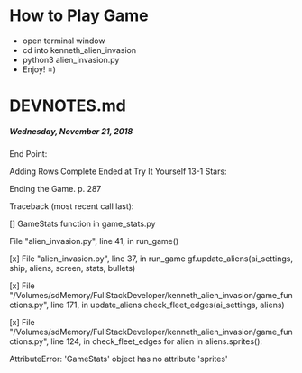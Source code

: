 # How to Play Game

- open terminal window
- cd into kenneth_alien_invasion
- python3 alien_invasion.py
- Enjoy! =)

# DEVNOTES.md

##### Wednesday, November 21, 2018

End Point: 

Adding Rows Complete
Ended at Try It Yourself 13-1 Stars:

<!-- Need to work 13-1, 13-2 -->

Ending the Game.
p. 287


Traceback (most recent call last):
  
[] GameStats function in game_stats.py

  File "alien_invasion.py", line 41, in <module>
    run_game()
  
  [x] File "alien_invasion.py", line 37, in run_game
    gf.update_aliens(ai_settings, ship, aliens, screen, stats, bullets)
  
  [x] File "/Volumes/sdMemory/FullStackDeveloper/kenneth_alien_invasion/game_functions.py", line 171, in update_aliens
    check_fleet_edges(ai_settings, aliens)
  
  [x] File "/Volumes/sdMemory/FullStackDeveloper/kenneth_alien_invasion/game_functions.py", line 124, in check_fleet_edges
    for alien in aliens.sprites():

AttributeError: 'GameStats' object has no attribute 'sprites'



